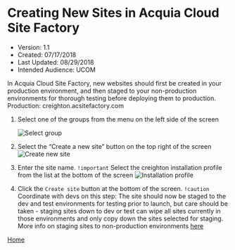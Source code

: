 # Creating New Sites in Acquia Cloud Site Factory

* Version: 1.1
* Created: 07/17/2018
* Last Updated: 08/29/2018
* Intended Audience: UCOM

In Acquia Cloud Site Factory, new websites should first be created in your production environment, and then staged to your non-production environments for thorough testing before deploying them to production.
Production: creighton.acsitefactory.com

1. Select one of the groups from the menu on the left side of the screen

    ![Select group](/images/select_group.png "Select Group Screenshot")

2. Select the “Create a new site” button on the top right of the screen
    ![Create new site](/d8-platform/docs/images/create_new_site.png "Create New Site Screenshot")

3. Enter the site name. `!important` Select the creighton installation profile from the list at the bottom of the screen
    ![Installation profile](/d8-platform/docs/images/installation_profile.png "Installation profile Screenshot")

4. Click the `Create site` button at the bottom of the screen. `!caution` Coordinate with devs on this step: The site should now be staged to the dev and test environments for testing prior to launch, but care should be taken - staging sites down to dev or test can wipe all sites currently in those environments and only copy down the sites selected for staging. More info on staging sites to non-production environments [here](https://docs.acquia.com/site-factory/workflow/staging/)

[Home](/docs/UCOM/TABLE_OF_CONTENTS.md)
